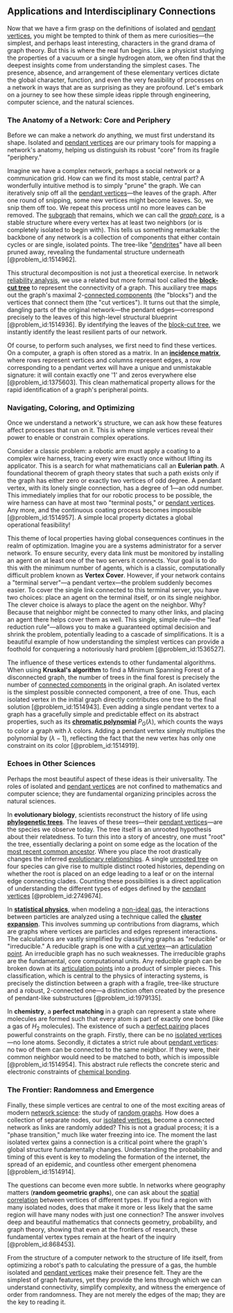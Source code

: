 ## Applications and Interdisciplinary Connections

Now that we have a firm grasp on the definitions of isolated and [pendant vertices](@article_id:265640), you might be tempted to think of them as mere curiosities—the simplest, and perhaps least interesting, characters in the grand drama of graph theory. But this is where the real fun begins. Like a physicist studying the properties of a vacuum or a single hydrogen atom, we often find that the deepest insights come from understanding the simplest cases. The presence, absence, and arrangement of these elementary vertices dictate the global character, function, and even the very feasibility of processes on a network in ways that are as surprising as they are profound. Let's embark on a journey to see how these simple ideas ripple through engineering, computer science, and the natural sciences.

### The Anatomy of a Network: Core and Periphery

Before we can make a network *do* anything, we must first understand its shape. Isolated and [pendant vertices](@article_id:265640) are our primary tools for mapping a network's anatomy, helping us distinguish its robust "core" from its fragile "periphery."

Imagine we have a complex network, perhaps a social network or a communication grid. How can we find its most stable, central part? A wonderfully intuitive method is to simply "prune" the graph. We can iteratively snip off all the [pendant vertices](@article_id:265640)—the leaves of the graph. After one round of snipping, some new vertices might become leaves. So, we snip them off too. We repeat this process until no more leaves can be removed. The [subgraph](@article_id:272848) that remains, which we can call the *[graph core](@article_id:268186)*, is a stable structure where every vertex has at least two neighbors (or is completely isolated to begin with). This tells us something remarkable: the backbone of any network is a collection of components that either contain cycles or are single, isolated points. The tree-like "[dendrites](@article_id:159009)" have all been pruned away, revealing the fundamental structure underneath [@problem_id:1514962].

This structural decomposition is not just a theoretical exercise. In network [reliability analysis](@article_id:192296), we use a related but more formal tool called the **[block-cut tree](@article_id:267350)** to represent the connectivity of a graph. This auxiliary tree maps out the graph's maximal 2-[connected components](@article_id:141387) (the "blocks") and the vertices that connect them (the "cut vertices"). It turns out that the simple, dangling parts of the original network—the pendant edges—correspond precisely to the leaves of this high-level structural blueprint [@problem_id:1514936]. By identifying the leaves of the [block-cut tree](@article_id:267350), we instantly identify the least resilient parts of our network.

Of course, to perform such analyses, we first need to find these vertices. On a computer, a graph is often stored as a matrix. In an **[incidence matrix](@article_id:263189)**, where rows represent vertices and columns represent edges, a row corresponding to a pendant vertex will have a unique and unmistakable signature: it will contain exactly one '1' and zeros everywhere else [@problem_id:1375603]. This clean mathematical property allows for the rapid identification of a graph's peripheral points.

### Navigating, Coloring, and Optimizing

Once we understand a network's structure, we can ask how these features affect processes that run on it. This is where simple vertices reveal their power to enable or constrain complex operations.

Consider a classic problem: a robotic arm must apply a coating to a complex wire harness, tracing every wire exactly once without lifting its applicator. This is a search for what mathematicians call an **Eulerian path**. A foundational theorem of graph theory states that such a path exists only if the graph has either zero or exactly two vertices of odd degree. A pendant vertex, with its lonely single connection, has a degree of 1—an odd number. This immediately implies that for our robotic process to be possible, the wire harness can have at most two "terminal posts," or [pendant vertices](@article_id:265640). Any more, and the continuous coating process becomes impossible [@problem_id:1514957]. A simple local property dictates a global operational feasibility!

This theme of local properties having global consequences continues in the realm of optimization. Imagine you are a systems administrator for a server network. To ensure security, every data link must be monitored by installing an agent on at least one of the two servers it connects. Your goal is to do this with the minimum number of agents, which is a classic, computationally difficult problem known as **Vertex Cover**. However, if your network contains a "terminal server"—a pendant vertex—the problem suddenly becomes easier. To cover the single link connected to this terminal server, you have two choices: place an agent on the terminal itself, or on its single neighbor. The clever choice is always to place the agent on the neighbor. Why? Because that neighbor might be connected to many other links, and placing an agent there helps cover them as well. This single, simple rule—the "leaf reduction rule"—allows you to make a guaranteed optimal decision and shrink the problem, potentially leading to a cascade of simplifications. It is a beautiful example of how understanding the simplest vertices can provide a foothold for conquering a notoriously hard problem [@problem_id:1536527].

The influence of these vertices extends to other fundamental algorithms. When using **Kruskal's algorithm** to find a Minimum Spanning Forest of a disconnected graph, the number of trees in the final forest is precisely the number of [connected components](@article_id:141387) in the original graph. An isolated vertex is the simplest possible connected component, a tree of one. Thus, each isolated vertex in the initial graph directly contributes one tree to the final solution [@problem_id:1514943]. Even adding a single pendant vertex to a graph has a gracefully simple and predictable effect on its abstract properties, such as its **[chromatic polynomial](@article_id:266775)** $P_G(\lambda)$, which counts the ways to color a graph with $\lambda$ colors. Adding a pendant vertex simply multiplies the polynomial by $(\lambda-1)$, reflecting the fact that the new vertex has only one constraint on its color [@problem_id:1514919].

### Echoes in Other Sciences

Perhaps the most beautiful aspect of these ideas is their universality. The roles of isolated and [pendant vertices](@article_id:265640) are not confined to mathematics and computer science; they are fundamental organizing principles across the natural sciences.

In **evolutionary biology**, scientists reconstruct the history of life using **[phylogenetic trees](@article_id:140012)**. The leaves of these trees—their [pendant vertices](@article_id:265640)—are the species we observe today. The tree itself is an unrooted hypothesis about their relatedness. To turn this into a story of ancestry, one must "root" the tree, essentially declaring a point on some edge as the location of the [most recent common ancestor](@article_id:136228). Where you place the root drastically changes the inferred [evolutionary relationships](@article_id:175214). A single [unrooted tree](@article_id:199391) on four species can give rise to multiple distinct rooted histories, depending on whether the root is placed on an edge leading to a leaf or on the internal edge connecting clades. Counting these possibilities is a direct application of understanding the different types of edges defined by the [pendant vertices](@article_id:265640) [@problem_id:2749674].

In **[statistical physics](@article_id:142451)**, when modeling a [non-ideal gas](@article_id:135847), the interactions between particles are analyzed using a technique called the **[cluster expansion](@article_id:153791)**. This involves summing up contributions from diagrams, which are graphs where vertices are particles and edges represent interactions. The calculations are vastly simplified by classifying graphs as "reducible" or "irreducible." A reducible graph is one with a [cut vertex](@article_id:271739)—an [articulation point](@article_id:264005). An irreducible graph has no such weaknesses. The irreducible graphs are the fundamental, core computational units. Any reducible graph can be broken down at its [articulation points](@article_id:636954) into a product of simpler pieces. This classification, which is central to the physics of interacting systems, is precisely the distinction between a graph with a fragile, tree-like structure and a robust, 2-connected one—a distinction often created by the presence of pendant-like substructures [@problem_id:1979135].

In **chemistry**, a **perfect matching** in a graph can represent a state where molecules are formed such that every atom is part of exactly one bond (like a gas of $H_2$ molecules). The existence of such a [perfect pairing](@article_id:187262) places powerful constraints on the graph. Firstly, there can be no [isolated vertices](@article_id:269501)—no lone atoms. Secondly, it dictates a strict rule about [pendant vertices](@article_id:265640): no two of them can be connected to the same neighbor. If they were, their common neighbor would need to be matched to both, which is impossible [@problem_id:1514954]. This abstract rule reflects the concrete steric and electronic constraints of [chemical bonding](@article_id:137722).

### The Frontier: Randomness and Emergence

Finally, these simple vertices are central to one of the most exciting areas of modern [network science](@article_id:139431): the study of [random graphs](@article_id:269829). How does a collection of separate nodes, our [isolated vertices](@article_id:269501), become a connected network as links are randomly added? This is not a gradual process; it is a "phase transition," much like water freezing into ice. The moment the last isolated vertex gains a connection is a critical point where the graph's global structure fundamentally changes. Understanding the probability and timing of this event is key to modeling the formation of the internet, the spread of an epidemic, and countless other emergent phenomena [@problem_id:1514914].

The questions can become even more subtle. In networks where geography matters (**random geometric graphs**), one can ask about the [spatial correlation](@article_id:203003) between vertices of different types. If you find a region with many isolated nodes, does that make it more or less likely that the same region will have many nodes with just one connection? The answer involves deep and beautiful mathematics that connects geometry, probability, and graph theory, showing that even at the frontiers of research, these fundamental vertex types remain at the heart of the inquiry [@problem_id:868453].

From the structure of a computer network to the structure of life itself, from optimizing a robot's path to calculating the pressure of a gas, the humble isolated and [pendant vertices](@article_id:265640) make their presence felt. They are the simplest of graph features, yet they provide the lens through which we can understand connectivity, simplify complexity, and witness the emergence of order from randomness. They are not merely the edges of the map; they are the key to reading it.